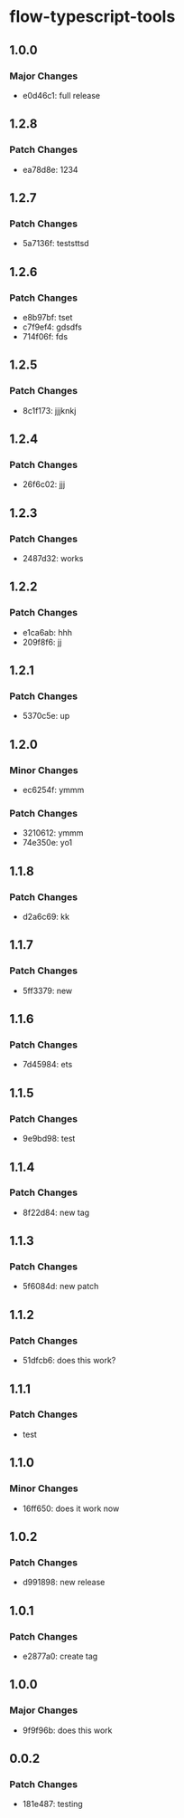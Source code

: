 # flow-typescript-tools

## 1.0.0

### Major Changes

- e0d46c1: full release

## 1.2.8

### Patch Changes

- ea78d8e: 1234

## 1.2.7

### Patch Changes

- 5a7136f: teststtsd

## 1.2.6

### Patch Changes

- e8b97bf: tset
- c7f9ef4: gdsdfs
- 714f06f: fds

## 1.2.5

### Patch Changes

- 8c1f173: jjjknkj

## 1.2.4

### Patch Changes

- 26f6c02: jjj

## 1.2.3

### Patch Changes

- 2487d32: works

## 1.2.2

### Patch Changes

- e1ca6ab: hhh
- 209f8f6: jj

## 1.2.1

### Patch Changes

- 5370c5e: up

## 1.2.0

### Minor Changes

- ec6254f: ymmm

### Patch Changes

- 3210612: ymmm
- 74e350e: yo1

## 1.1.8

### Patch Changes

- d2a6c69: kk

## 1.1.7

### Patch Changes

- 5ff3379: new

## 1.1.6

### Patch Changes

- 7d45984: ets

## 1.1.5

### Patch Changes

- 9e9bd98: test

## 1.1.4

### Patch Changes

- 8f22d84: new tag

## 1.1.3

### Patch Changes

- 5f6084d: new patch

## 1.1.2

### Patch Changes

- 51dfcb6: does this work?

## 1.1.1

### Patch Changes

- test

## 1.1.0

### Minor Changes

- 16ff650: does it work now

## 1.0.2

### Patch Changes

- d991898: new release

## 1.0.1

### Patch Changes

- e2877a0: create tag

## 1.0.0

### Major Changes

- 9f9f96b: does this work

## 0.0.2

### Patch Changes

- 181e487: testing
